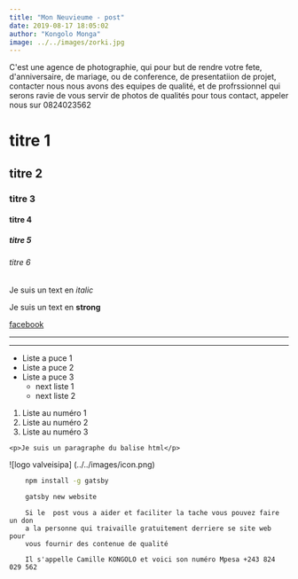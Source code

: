 ```yaml
---
title: "Mon Neuvieume - post"
date: 2019-08-17 18:05:02
author: "Kongolo Monga"
image: ../../images/zorki.jpg
---
```

C'est une agence de photographie, qui pour but de rendre votre fete, d'anniversaire, de 
mariage, ou de conference, de presentatiion de projet, contacter nous
nous avons des equipes de qualité, et de profrssionnel qui serons ravie de vous servir
de photos de qualités
pour tous contact, appeler nous sur
0824023562
# titre 1
## titre 2
### titre 3
#### titre 4
##### titre 5
###### titre 6

Je suis un text en *italic*

Je suis un text en **strong**

[facebook](http://www.facebook.com)

---
___

* Liste a puce 1
* Liste a puce 2
* Liste a puce 3
    * next liste 1
    * next liste 2

1. Liste au numéro 1
1. Liste au numéro 2
1. Liste au numéro 3

`<p>Je suis un paragraphe du balise html</p>`

![logo valveisipa]
(../../images/icon.png)

```bash
    npm install -g gatsby

    gatsby new website
```

```don
    Si le  post vous a aider et faciliter la tache vous pouvez faire un don
    a la personne qui traivaille gratuitement derriere se site web pour 
    vous fournir des contenue de qualité

    Il s'appelle Camille KONGOLO et voici son numéro Mpesa +243 824 029 562
```

